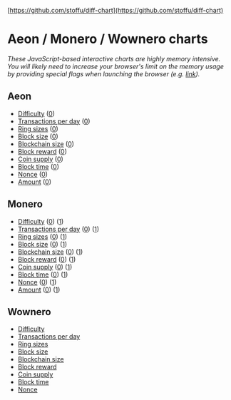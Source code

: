 [https://github.com/stoffu/diff-chart](https://github.com/stoffu/diff-chart)

# Aeon / Monero / Wownero charts

_These JavaScript-based interactive charts are highly memory intensive. You will likely need to increase your browser's limit on the memory usage by providing special flags when launching the browser (e.g. [link](https://stackoverflow.com/questions/29620041/is-there-any-memory-limit-for-google-chrome-browser/))._

## Aeon

- [Difficulty](https://stoffu.github.io/diff-chart/aeon-1.html) ([0](https://stoffu.github.io/diff-chart/aeon-0.html))
- [Transactions per day](https://stoffu.github.io/diff-chart/aeon-tx-per-day-1.html) ([0](https://stoffu.github.io/diff-chart/aeon-tx-per-day-0.html))
- [Ring sizes](https://stoffu.github.io/diff-chart/aeon-ring-size-1.html) ([0](https://stoffu.github.io/diff-chart/aeon-ring-size-0.html))
- [Block size](https://stoffu.github.io/diff-chart/aeon-block-size-1.html) ([0](https://stoffu.github.io/diff-chart/aeon-block-size-0.html))
- [Blockchain size](https://stoffu.github.io/diff-chart/aeon-bc-size-1.html) ([0](https://stoffu.github.io/diff-chart/aeon-bc-size-0.html))
- [Block reward](https://stoffu.github.io/diff-chart/aeon-block-reward-1.html) ([0](https://stoffu.github.io/diff-chart/aeon-block-reward-0.html))
- [Coin supply](https://stoffu.github.io/diff-chart/aeon-coin-supply-1.html) ([0](https://stoffu.github.io/diff-chart/aeon-coin-supply-0.html))
- [Block time](https://stoffu.github.io/diff-chart/aeon-block-time-1.html) ([0](https://stoffu.github.io/diff-chart/aeon-block-time-0.html))
- [Nonce](https://stoffu.github.io/diff-chart/aeon-nonce-1.html) ([0](https://stoffu.github.io/diff-chart/aeon-nonce-0.html))
- [Amount](https://stoffu.github.io/diff-chart/aeon-amount-1.html) ([0](https://stoffu.github.io/diff-chart/aeon-amount-0.html))

## Monero

- [Difficulty](https://stoffu.github.io/diff-chart/monero-2.html) ([0](https://stoffu.github.io/diff-chart/monero-0.html)) ([1](https://stoffu.github.io/diff-chart/monero-1.html))
- [Transactions per day](https://stoffu.github.io/diff-chart/monero-tx-per-day-2.html) ([0](https://stoffu.github.io/diff-chart/monero-tx-per-day-0.html)) ([1](https://stoffu.github.io/diff-chart/monero-tx-per-day-1.html))
- [Ring sizes](https://stoffu.github.io/diff-chart/monero-ring-size-2.html) ([0](https://stoffu.github.io/diff-chart/monero-ring-size-0.html)) ([1](https://stoffu.github.io/diff-chart/monero-ring-size-1.html))
- [Block size](https://stoffu.github.io/diff-chart/monero-block-size-2.html) ([0](https://stoffu.github.io/diff-chart/monero-block-size-0.html)) ([1](https://stoffu.github.io/diff-chart/monero-block-size-1.html))
- [Blockchain size](https://stoffu.github.io/diff-chart/monero-bc-size-2.html) ([0](https://stoffu.github.io/diff-chart/monero-bc-size-0.html)) ([1](https://stoffu.github.io/diff-chart/monero-bc-size-1.html))
- [Block reward](https://stoffu.github.io/diff-chart/monero-block-reward-2.html) ([0](https://stoffu.github.io/diff-chart/monero-block-reward-0.html)) ([1](https://stoffu.github.io/diff-chart/monero-block-reward-1.html))
- [Coin supply](https://stoffu.github.io/diff-chart/monero-coin-supply-2.html) ([0](https://stoffu.github.io/diff-chart/monero-coin-supply-0.html)) ([1](https://stoffu.github.io/diff-chart/monero-coin-supply-1.html))
- [Block time](https://stoffu.github.io/diff-chart/monero-block-time-2.html) ([0](https://stoffu.github.io/diff-chart/monero-block-time-0.html)) ([1](https://stoffu.github.io/diff-chart/monero-block-time-1.html))
- [Nonce](https://stoffu.github.io/diff-chart/monero-nonce-2.html) ([0](https://stoffu.github.io/diff-chart/monero-nonce-0.html)) ([1](https://stoffu.github.io/diff-chart/monero-nonce-1.html))
- [Amount](https://stoffu.github.io/diff-chart/monero-amount-2.html) ([0](https://stoffu.github.io/diff-chart/monero-amount-0.html)) ([1](https://stoffu.github.io/diff-chart/monero-amount-1.html))

## Wownero

- [Difficulty](https://stoffu.github.io/diff-chart/wownero.html)
- [Transactions per day](https://stoffu.github.io/diff-chart/wownero-tx-per-day.html)
- [Ring sizes](https://stoffu.github.io/diff-chart/wownero-ring-size.html)
- [Block size](https://stoffu.github.io/diff-chart/wownero-block-size.html)
- [Blockchain size](https://stoffu.github.io/diff-chart/wownero-bc-size.html)
- [Block reward](https://stoffu.github.io/diff-chart/wownero-block-reward.html)
- [Coin supply](https://stoffu.github.io/diff-chart/wownero-coin-supply.html)
- [Block time](https://stoffu.github.io/diff-chart/wownero-block-time.html)
- [Nonce](https://stoffu.github.io/diff-chart/wownero-nonce.html)
